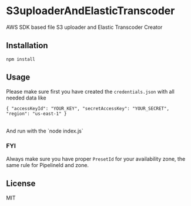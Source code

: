 # S3uploaderAndElasticTranscoder

AWS SDK based file S3 uploader and Elastic Transcoder Creator

## Installation

`npm install`

## Usage

Please make sure first you have created the `credentials.json` with all needed data like<br>
```
{ "accessKeyId": "YOUR_KEY", "secretAccessKey": "YOUR_SECRET", "region": "us-east-1" }
```
<br>
And run with the `node index.js`

### FYI

Always make sure you have proper `PresetId` for your availability zone, the same rule for PipelineId and zone.

## License

MIT
